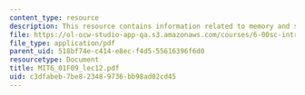 ```yaml
---
content_type: resource
description: This resource contains information related to memory and search methods.
file: https://ol-ocw-studio-app-qa.s3.amazonaws.com/courses/6-00sc-introduction-to-computer-science-and-programming-spring-2011/c3dfabeb7be823489736bb98ad02cd45_MIT6_01F09_lec12.pdf
file_type: application/pdf
parent_uid: 518bf74e-c414-e8ec-f4d5-55616396f6d0
resourcetype: Document
title: MIT6_01F09_lec12.pdf
uid: c3dfabeb-7be8-2348-9736-bb98ad02cd45
---
```

